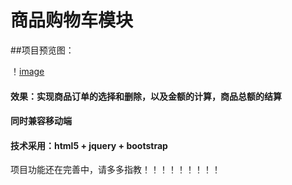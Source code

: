 # 商品购物车模块
##项目预览图：

！[image](https://github.com/Mr-Mei/ShoppingCart/blob/master/project.png)

#### 效果：实现商品订单的选择和删除，以及金额的计算，商品总额的结算
#### 同时兼容移动端
#### 技术采用：html5 + jquery + bootstrap

项目功能还在完善中，请多多指教！！！！！！！！！
